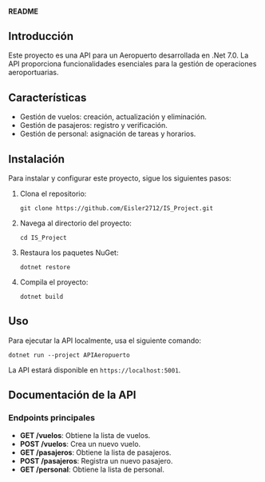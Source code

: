 #### README

## Introducción
Este proyecto es una API para un Aeropuerto desarrollada en .Net 7.0. La API proporciona funcionalidades esenciales para la gestión de operaciones aeroportuarias.

## Características
- Gestión de vuelos: creación, actualización y eliminación.
- Gestión de pasajeros: registro y verificación.
- Gestión de personal: asignación de tareas y horarios.

## Instalación
Para instalar y configurar este proyecto, sigue los siguientes pasos:

1. Clona el repositorio:
   ```
   git clone https://github.com/Eisler2712/IS_Project.git
   ```
2. Navega al directorio del proyecto:
   ```
   cd IS_Project
   ```
3. Restaura los paquetes NuGet:
   ```
   dotnet restore
   ```
4. Compila el proyecto:
   ```
   dotnet build
   ```

## Uso
Para ejecutar la API localmente, usa el siguiente comando:
```
dotnet run --project APIAeropuerto
```
La API estará disponible en `https://localhost:5001`.

## Documentación de la API
### Endpoints principales

- **GET /vuelos**: Obtiene la lista de vuelos.
- **POST /vuelos**: Crea un nuevo vuelo.
- **GET /pasajeros**: Obtiene la lista de pasajeros.
- **POST /pasajeros**: Registra un nuevo pasajero.
- **GET /personal**: Obtiene la lista de personal.
